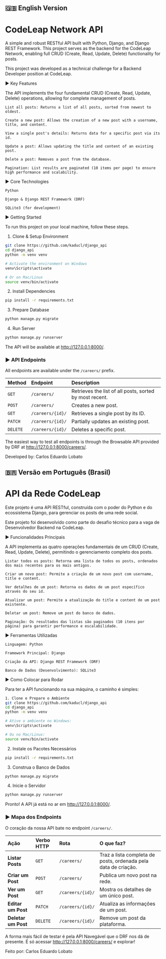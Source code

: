 ## 🇬🇧 English Version

# CodeLeap Network API

A simple and robust RESTful API built with Python, Django, and Django REST Framework. This project serves as the backend for the CodeLeap Network, enabling full CRUD (Create, Read, Update, Delete) functionality for posts.

This project was developed as a technical challenge for a Backend Developer position at CodeLeap.

► Key Features

The API implements the four fundamental CRUD (Create, Read, Update, Delete) operations, allowing for complete management of posts.

    List all posts: Returns a list of all posts, sorted from newest to oldest.

    Create a new post: Allows the creation of a new post with a username, title, and content.

    View a single post's details: Returns data for a specific post via its id.

    Update a post: Allows updating the title and content of an existing post.

    Delete a post: Removes a post from the database.

    Pagination: List results are paginated (10 items per page) to ensure high performance and scalability.

► Core Technologies

    Python

    Django & Django REST Framework (DRF)

    SQLite3 (for development)

► Getting Started

To run this project on your local machine, follow these steps.

1. Clone & Setup Environment
```bash
git clone https://github.com/kaducl/django_api
cd django_api
python -m venv venv

# Activate the environment on Windows
venv\Scripts\activate

# Or on Mac/Linux
source venv/bin/activate
```
2. Install Dependencies
```bash
pip install -r requirements.txt
```
3. Prepare Database
```bash
python manage.py migrate
```
4. Run Server
```bash
python manage.py runserver
```
The API will be available at http://127.0.0.1:8000/.

### ► API Endpoints

All endpoints are available under the `/careers/` prefix.

| Method | Endpoint          | Description                                             |
| :----- | :---------------- | :------------------------------------------------------ |
| `GET`  | `/careers/`       | Retrieves the list of all posts, sorted by most recent. |
| `POST` | `/careers/`       | Creates a new post.                                     |
| `GET`  | `/careers/{id}/`  | Retrieves a single post by its ID.                      |
| `PATCH`| `/careers/{id}/`  | Partially updates an existing post.                     |
| `DELETE`| `/careers/{id}/` | Deletes a specific post.                                |

The easiest way to test all endpoints is through the Browsable API provided by DRF at http://127.0.0.1:8000/careers/.

Developed by: Carlos Eduardo Lobato

## 🇧🇷 Versão em Português (Brasil)

# API da Rede CodeLeap 

Este projeto é uma API RESTful, construída com o poder do Python e do ecossistema Django, para gerenciar os posts de uma rede social. 

Este projeto foi desenvolvido como parte do desafio técnico para a vaga de Desenvolvedor Backend na CodeLeap.

► Funcionalidades Principais

A API implementa as quatro operações fundamentais de um CRUD (Create, Read, Update, Delete), permitindo o gerenciamento completo dos posts.

    Listar todos os posts: Retorna uma lista de todos os posts, ordenados dos mais recentes para os mais antigos.

    Criar um novo post: Permite a criação de um novo post com username, title e content.

    Ver detalhes de um post: Retorna os dados de um post específico através do seu id.

    Atualizar um post: Permite a atualização do title e content de um post existente.

    Deletar um post: Remove um post do banco de dados.

    Paginação: Os resultados das listas são paginados (10 itens por página) para garantir performance e escalabilidade.

► Ferramentas Utilizadas

    Linguagem: Python

    Framework Principal: Django

    Criação da API: Django REST Framework (DRF)

    Banco de Dados (Desenvolvimento): SQLite3

► Como Colocar para Rodar

Para ter a API funcionando na sua máquina, o caminho é simples:
```bash
1. Clone e Prepare o Ambiente
git clone https://github.com/kaducl/django_api
cd django_api
python -m venv venv

# Ative o ambiente no Windows:
venv\Scripts\activate

# Ou no Mac/Linux:
source venv/bin/activate
```
2. Instale os Pacotes Necessários
```bash
pip install -r requirements.txt
```
3. Construa o Banco de Dados
```bash
python manage.py migrate
```
4. Inicie o Servidor
```bash
python manage.py runserver
```
Pronto! A API já está no ar em http://127.0.0.1:8000/.

### ► Mapa dos Endpoints

O coração da nossa API bate no endpoint `/careers/`.

| Ação              | Verbo HTTP | Rota              | O que faz?                                                     |
| :---------------- | :--------- | :---------------- | :------------------------------------------------------------- |
| **Listar Posts** | `GET`      | `/careers/`       | Traz a lista completa de posts, ordenada pela data de criação. |
| **Criar um Post** | `POST`     | `/careers/`       | Publica um novo post na rede.                                  |
| **Ver um Post** | `GET`      | `/careers/{id}/`  | Mostra os detalhes de um único post.                           |
| **Editar um Post**| `PATCH`    | `/careers/{id}/`  | Atualiza as informações de um post.                            |
| **Deletar um Post**| `DELETE`   | `/careers/{id}/`  | Remove um post da plataforma.                                  |

A forma mais fácil de testar é pela API Navegável que o DRF nos dá de presente. É só acessar http://127.0.0.1:8000/careers/ e explorar!

Feito por: Carlos Eduardo Lobato

